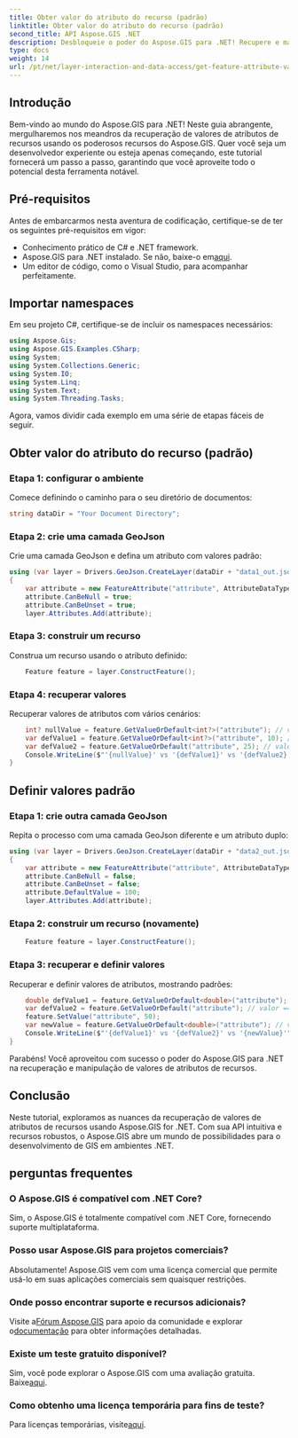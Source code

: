 ```yaml
---
title: Obter valor do atributo do recurso (padrão)
linktitle: Obter valor do atributo do recurso (padrão)
second_title: API Aspose.GIS .NET
description: Desbloqueie o poder do Aspose.GIS para .NET! Recupere e manipule valores de atributos de recursos sem esforço com este guia passo a passo. Baixe seu teste agora!
type: docs
weight: 14
url: /pt/net/layer-interaction-and-data-access/get-feature-attribute-value-default/
---
```

## Introdução
Bem-vindo ao mundo do Aspose.GIS para .NET! Neste guia abrangente, mergulharemos nos meandros da recuperação de valores de atributos de recursos usando os poderosos recursos do Aspose.GIS. Quer você seja um desenvolvedor experiente ou esteja apenas começando, este tutorial fornecerá um passo a passo, garantindo que você aproveite todo o potencial desta ferramenta notável.
## Pré-requisitos
Antes de embarcarmos nesta aventura de codificação, certifique-se de ter os seguintes pré-requisitos em vigor:
- Conhecimento prático de C# e .NET framework.
-  Aspose.GIS para .NET instalado. Se não, baixe-o em[aqui](https://releases.aspose.com/gis/net/).
- Um editor de código, como o Visual Studio, para acompanhar perfeitamente.
## Importar namespaces
Em seu projeto C#, certifique-se de incluir os namespaces necessários:
```csharp
using Aspose.Gis;
using Aspose.GIS.Examples.CSharp;
using System;
using System.Collections.Generic;
using System.IO;
using System.Linq;
using System.Text;
using System.Threading.Tasks;
```
Agora, vamos dividir cada exemplo em uma série de etapas fáceis de seguir.
## Obter valor do atributo do recurso (padrão)
### Etapa 1: configurar o ambiente
Comece definindo o caminho para o seu diretório de documentos:
```csharp
string dataDir = "Your Document Directory";
```
### Etapa 2: crie uma camada GeoJson
Crie uma camada GeoJson e defina um atributo com valores padrão:
```csharp
using (var layer = Drivers.GeoJson.CreateLayer(dataDir + "data1_out.json"))
{
    var attribute = new FeatureAttribute("attribute", AttributeDataType.Integer);
    attribute.CanBeNull = true;
    attribute.CanBeUnset = true;
    layer.Attributes.Add(attribute);
```
### Etapa 3: construir um recurso
Construa um recurso usando o atributo definido:
```csharp
    Feature feature = layer.ConstructFeature();
```
### Etapa 4: recuperar valores
Recuperar valores de atributos com vários cenários:
```csharp
    int? nullValue = feature.GetValueOrDefault<int?>("attribute"); // valor == nulo
    var defValue1 = feature.GetValueOrDefault<int?>("attribute", 10); // valor == 10
    var defValue2 = feature.GetValueOrDefault("attribute", 25); // valor == 10
    Console.WriteLine($"'{nullValue}' vs '{defValue1}' vs '{defValue2}'");
}
```
## Definir valores padrão
### Etapa 1: crie outra camada GeoJson
Repita o processo com uma camada GeoJson diferente e um atributo duplo:
```csharp
using (var layer = Drivers.GeoJson.CreateLayer(dataDir + "data2_out.json"))
{
    var attribute = new FeatureAttribute("attribute", AttributeDataType.Double);
    attribute.CanBeNull = false;
    attribute.CanBeUnset = false;
    attribute.DefaultValue = 100;
    layer.Attributes.Add(attribute);
```
### Etapa 2: construir um recurso (novamente)
```csharp
    Feature feature = layer.ConstructFeature();
```
### Etapa 3: recuperar e definir valores
Recuperar e definir valores de atributos, mostrando padrões:
```csharp
    double defValue1 = feature.GetValueOrDefault<double>("attribute"); // valor == 100
    var defValue2 = feature.GetValueOrDefault("attribute"); // valor == 100
    feature.SetValue("attribute", 50);
    var newValue = feature.GetValueOrDefault<double>("attribute"); // valor == 50
    Console.WriteLine($"'{defValue1}' vs '{defValue2}' vs '{newValue}'");
}
```
Parabéns! Você aproveitou com sucesso o poder do Aspose.GIS para .NET na recuperação e manipulação de valores de atributos de recursos.
## Conclusão
Neste tutorial, exploramos as nuances da recuperação de valores de atributos de recursos usando Aspose.GIS for .NET. Com sua API intuitiva e recursos robustos, o Aspose.GIS abre um mundo de possibilidades para o desenvolvimento de GIS em ambientes .NET.
## perguntas frequentes
### O Aspose.GIS é compatível com .NET Core?
Sim, o Aspose.GIS é totalmente compatível com .NET Core, fornecendo suporte multiplataforma.
### Posso usar Aspose.GIS para projetos comerciais?
Absolutamente! Aspose.GIS vem com uma licença comercial que permite usá-lo em suas aplicações comerciais sem quaisquer restrições.
### Onde posso encontrar suporte e recursos adicionais?
 Visite a[Fórum Aspose.GIS](https://forum.aspose.com/c/gis/33) para apoio da comunidade e explorar o[documentação](https://reference.aspose.com/gis/net/) para obter informações detalhadas.
### Existe um teste gratuito disponível?
 Sim, você pode explorar o Aspose.GIS com uma avaliação gratuita. Baixe[aqui](https://releases.aspose.com/).
### Como obtenho uma licença temporária para fins de teste?
 Para licenças temporárias, visite[aqui](https://purchase.aspose.com/temporary-license/).